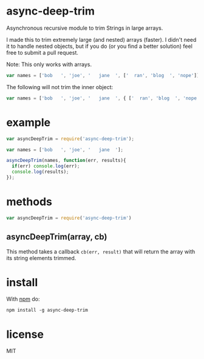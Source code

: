 async-deep-trim
===============

Asynchronous recursive module to trim Strings in large arrays.

I made this to trim extremely large (and nested) arrays (faster). I didn't need it to handle nested objects, but if you do (or you find a better solution) feel free to submit a pull request.

Note: This only works with arrays. 

``` js
var names = ['bob   ', 'joe', '   jane  ', ['  ran', 'blog  ', 'nope']];
```

The following will not trim the inner object:

``` js
var names = ['bob   ', 'joe', '   jane  ', { ['  ran', 'blog  ', 'nope'] } ];
```

# example

``` js
var asyncDeepTrim = require('async-deep-trim');

var names = ['bob   ', 'joe', '   jane  '];

asyncDeepTrim(names, function(err, results){
  if(err) console.log(err);
  console.log(results);
});
```

# methods

``` js
var asyncDeepTrim = require('async-deep-trim')
```

## asyncDeepTrim(array, cb)

This method takes a callback `cb(err, result)` that will return the array with its string elements trimmed.

# install

With [npm](http://npmjs.org) do:

```
npm install -g async-deep-trim
```

# license

MIT

